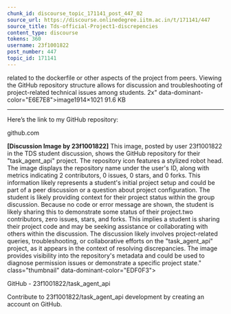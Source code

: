 ```yaml
---
chunk_id: discourse_topic_171141_post_447_02
source_url: https://discourse.onlinedegree.iitm.ac.in/t/171141/447
source_title: Tds-official-Project1-discrepencies
content_type: discourse
tokens: 360
username: 23f1001822
post_number: 447
topic_id: 171141
---
```


 related to the dockerfile or other aspects of the project from peers. Viewing the GitHub repository structure allows for discussion and troubleshooting of project-related technical issues among students. 2x" data-dominant-color="E6E7E8">image1914×1021 91.6 KB

---

Here’s the link to my GitHub repository:

github.com

**[Discussion Image by 23f1001822]** This image, posted by user 23f1001822 in the TDS student discussion, shows the GitHub repository for their "task_agent_api" project. The repository icon features a stylized robot head. The image displays the repository name under the user's ID, along with metrics indicating 2 contributors, 0 issues, 0 stars, and 0 forks. This information likely represents a student's initial project setup and could be part of a peer discussion or a question about project configuration. The student is likely providing context for their project status within the group discussion. Because no code or error message are shown, the student is likely sharing this to demonstrate some status of their project.two contributors, zero issues, stars, and forks. This implies a student is sharing their project code and may be seeking assistance or collaborating with others within the discussion. The discussion likely involves project-related queries, troubleshooting, or collaborative efforts on the "task_agent_api" project, as it appears in the context of resolving discrepancies. The image provides visibility into the repository's metadata and could be used to diagnose permission issues or demonstrate a specific project state." class="thumbnail" data-dominant-color="EDF0F3">

GitHub - 23f1001822/task_agent_api

Contribute to 23f1001822/task_agent_api development by creating an account on GitHub.
